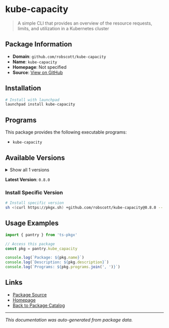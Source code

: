 # kube-capacity

> A simple CLI that provides an overview of the resource requests, limits, and utilization in a Kubernetes cluster

## Package Information

- **Domain**: `github.com/robscott/kube-capacity`
- **Name**: `kube-capacity`
- **Homepage**: Not specified
- **Source**: [View on GitHub](https://github.com/pkgxdev/pantry/tree/main/projects/github.com/robscott/kube-capacity/package.yml)

## Installation

```bash
# Install with launchpad
launchpad install kube-capacity
```

## Programs

This package provides the following executable programs:

- `kube-capacity`

## Available Versions

<details>
<summary>Show all 1 versions</summary>

- `0.8.0`

</details>

**Latest Version**: `0.8.0`

### Install Specific Version

```bash
# Install specific version
sh <(curl https://pkgx.sh) +github.com/robscott/kube-capacity@0.8.0 -- $SHELL -i
```

## Usage Examples

```typescript
import { pantry } from 'ts-pkgx'

// Access this package
const pkg = pantry.kube_capacity

console.log(`Package: ${pkg.name}`)
console.log(`Description: ${pkg.description}`)
console.log(`Programs: ${pkg.programs.join(', ')}`)
```

## Links

- [Package Source](https://github.com/pkgxdev/pantry/tree/main/projects/github.com/robscott/kube-capacity/package.yml)
- [Homepage](#)
- [Back to Package Catalog](../package-catalog.md)

---

*This documentation was auto-generated from package data.*
